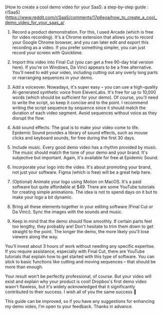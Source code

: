 [How to create a cool demo video for your SaaS: a step-by-step guide : r/SaaS](https://www.reddit.com/r/SaaS/comments/17p6eoa/how_to_create_a_cool_demo_video_for_your_saas_a/

1. Record a product demonstration. For this, I used Arcade (which is free for video recording). It's a Chrome extension that allows you to record your Google Chrome browser, and you can later edit and export this recording as a video. If you prefer something simpler, you can just record your screen with Quicktime.
    
2. Import this video into Final Cut (you can get a free 90-day trial version here). If you're on Windows, Da Vinci appears to be a free alternative. You'll need to edit your video, including cutting out any overly long parts or rearranging sequences in your demo.
    
3. Add a voiceover. Nowadays, it's super easy – you can use a high-quality AI-generated synthetic voice from ElevenLabs. It's free for up to 10,000 words (which should be sufficient for your demo). Of course, you'll need to write the script, so keep it concise and to the point. I recommend writing the script sequence by sequence since it should match the duration of each video segment. Avoid sequences without voice as they disrupt the flow.
    
4. Add sound effects. The goal is to make your video come to life. Epidemic Sound provides a library of sound effects, such as mouse clicks and keyboard sounds, for free during the first 30 days.
    
5. Include music. Every good demo video has a rhythm provided by music. The music should match the tone of your demo and your brand. It's subjective but important. Again, it's available for free at Epidemic Sound.
    
6. Incorporate your logo into the video. It's about promoting your brand, not just your software. Figma (which is free) will be a great help here.
    
7. (Optional) Animate your logo using Motion on MacOS. It's a paid software but quite affordable at $49. There are some YouTube tutorials for creating simple animations. The idea is not to spend days on it but to make your logo a bit dynamic.
    
8. Bring all these elements together in your editing software (Final Cut or Da Vinci). Sync the images with the sounds and music.
    
9. Keep in mind that the demo should flow smoothly. If certain parts feel too lengthy, they probably are! Don't hesitate to trim them down to get straight to the point. The longer the demo, the more likely you'll lose viewers along the way.
    

You'll invest about 3 hours of work without needing any specific expertise. If you require assistance, especially with Final Cut, there are YouTube tutorials that explain how to get started with this type of software. You can stick to basic functions like cutting and moving sequences – that should be more than enough.

Your result won't be perfectly professional, of course. But your video will exist and explain why your product is cool! Dropbox's first demo video wasn't flawless, but it's widely acknowledged that it significantly contributed to their success. I wish all of you the same success 🚀

This guide can be improved, so if you have any suggestions for enhancing my demo video, I'm open to your feedback. Thanks in advance.